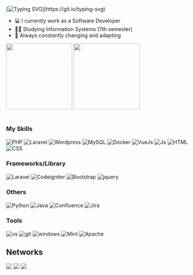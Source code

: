 [![Typing SVG](https://readme-typing-svg.herokuapp.com?lines=I'm+Laryssa+Brilhante+Pessoa;Developer+PHP;Welcome!)](https://git.io/typing-svg)

- 💻 I currently work as a Software Developer
- 👨‍🎓 Studying Information Systems (7th semester)
- 🦎 Always constantly changing and adapting

<div>
  <img height="180cm" src="https://github-readme-stats.vercel.app/api?username=solilorys&show_icons=true&theme=radical">
  <img height="180em" src="https://github-readme-stats.vercel.app/api/top-langs/?username=solilorys&langs_count=7&theme=radical"/>
</div>
<br>

### My Skills
<div style="display: center">
  <img align="center" alt="PHP" src="https://img.shields.io/badge/PHP-777BB4?style=for-the-badge&logo=php&logoColor=white">
  <img align="center" alt="Laravel" src="https://img.shields.io/badge/Laravel-FF2D20?style=for-the-badge&logo=laravel&logoColor=white">
  <img align="center" alt="Wordpress" src="https://img.shields.io/badge/Wordpress-21759B?style=for-the-badge&logo=wordpress&logoColor=white">
  <img align="center" alt="MySQL" src="https://img.shields.io/badge/MySQL-00000F?style=for-the-badge&logo=mysql&logoColor=white">
  <img align="center" alt="Docker" src="https://img.shields.io/badge/docker-%230db7ed.svg?style=for-the-badge&logo=docker&logoColor=white">  
  <img align="center" alt="VueJs" src="https://img.shields.io/badge/vuejs-%2335495e.svg?style=for-the-badge&logo=vuedotjs&logoColor=%234FC08D"/>
  <img align="center" alt="Js" src="https://img.shields.io/badge/JavaScript-F7DF1E?style=for-the-badge&logo=javascript&logoColor=black">  
  <img align="center" alt="HTML" src="https://img.shields.io/badge/HTML5-E34F26?style=for-the-badge&logo=html5&logoColor=white">
  <img align="center" alt="CSS" src="https://img.shields.io/badge/CSS-239120?&style=for-the-badge&logo=css3&logoColor=white">
</div>

### Frameworks/Library
<div>
  <img align="center" alt="Laravel" src="https://img.shields.io/badge/Laravel-FF2D20?style=for-the-badge&logo=laravel&logoColor=white">
  <img align="center" alt="Codeigniter" src="https://img.shields.io/badge/CodeIgniter-%23EF4223.svg?style=for-the-badge&logo=codeIgniter&logoColor=white">
  <img align="center" alt="Bootstrap" src="https://img.shields.io/badge/Bootstrap-563D7C?style=for-the-badge&logo=bootstrap&logoColor=white">
  <img align="center" alt="jquery" src="https://img.shields.io/badge/jQuery-0769AD?style=for-the-badge&logo=jquery&logoColor=white">
</div>

### Others
<div>
  <img align="center" alt="Python" src="https://img.shields.io/badge/Python-14354C?style=for-the-badge&logo=python&logoColor=white">
  <img align="center" alt="Java" src="https://img.shields.io/badge/java-%23ED8B00.svg?style=for-the-badge&logo=openjdk&logoColor=white"/>
  <img align="center" alt="Confluence" src="https://img.shields.io/badge/confluence-%23172BF4.svg?style=for-the-badge&logo=confluence&logoColor=white"/>
  <img align="center" alt="Jira" src="https://img.shields.io/badge/jira-%230A0FFF.svg?style=for-the-badge&logo=jira&logoColor=white"/>
</div>

### Tools
<div>
  <img align="center" alt="vs" src="https://img.shields.io/badge/Visual_Studio-5C2D91?style=for-the-badge&logo=visual%20studio&logoColor=white">
  <img align="center" alt="git" src="https://img.shields.io/badge/GIT-E44C30?style=for-the-badge&logo=git&logoColor=white"/>
  <img align="center" alt="windows" src="https://img.shields.io/badge/Windows-0078D6?style=for-the-badge&logo=windows&logoColor=white"/>
  <img align="center" alt="Mint" src="https://img.shields.io/badge/Linux%20Mint-87CF3E?style=for-the-badge&logo=Linux%20Mint&logoColor=white"/>
  <img align="center" alt="Apache" src="https://img.shields.io/badge/apache-%23D42029.svg?style=for-the-badge&logo=apache&logoColor=white"/>
</div>

## Networks
<div style="display: center"> 
  <a href="https://www.linkedin.com/in/laryssa-brilhante-ab15b11b5/" target="_blank"><img src="https://img.shields.io/badge/LinkedIn-0077B5?style=for-the-badge&logo=linkedin&logoColor=white" target="_blank"></a>
  <a href = "mailto:laryssa.brilhante@hotmail.com"><img src="https://img.shields.io/badge/-Gmail-%23333?style=for-the-badge&logo=gmail&logoColor=white" target="_blank"></a>
  <a href = "https://www.instagram.com/solilorys/"><img src="https://img.shields.io/badge/Instagram-E4405F?style=for-the-badge&logo=instagram&logoColor=white" target="_blank"></a>
</div>

